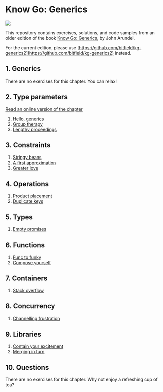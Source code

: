 # Know Go: Generics

[![](img/cover_small.png)](https://bitfieldconsulting.com/books/generics)

This repository contains exercises, solutions, and code samples from an older edition of the book [Know Go: Generics](https://bitfieldconsulting.com/books/generics), by John Arundel.

For the current edition, please use [https://github.com/bitfield/kg-generics2](https://github.com/bitfield/kg-generics2) instead.

## 1. Generics

There are no exercises for this chapter. You can relax!

## 2. Type parameters

[Read an online version of the chapter](https://bitfieldconsulting.com/golang/type-parameters)

1. [Hello, generics](exercises/2.1/)
2. [Group therapy](exercises/2.2/)
3. [Lengthy proceedings](exercises/2.3/)

## 3. Constraints

1. [Stringy beans](exercises/3.1/)
2. [A first approximation](exercises/3.2/)
3. [Greater love](exercises/3.3/)

## 4. Operations

1. [Product placement](exercises/4.1/)
2. [Duplicate keys](exercises/4.2/)

## 5. Types

1. [Empty promises](exercises/5.1/)

## 6. Functions

1. [Func to funky](exercises/6.1/)
2. [Compose yourself](exercises/6.2/)

## 7. Containers

1. [Stack overflow](exercises/7.1/)

## 8. Concurrency

1. [Channelling frustration](exercises/8.1/)

## 9. Libraries

1. [Contain your excitement](exercises/9.1/)
2. [Merging in turn](exercises/9.2/)

## 10. Questions

There are no exercises for this chapter. Why not enjoy a refreshing cup of tea?
